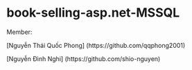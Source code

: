 # book-selling-asp.net-MSSQL

 Member:

<p>[Nguyễn Thái Quốc Phong] (https://github.com/qqphong2001)</p>
<p>[Nguyễn Đình Nghi] (https://github.com/shio-nguyen)</p>
